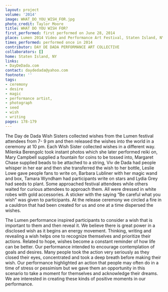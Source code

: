 ```yaml
---
layout: project
volume: '2014'
image: WHAT_DO_YOU_WISH_FOR.jpg
photo_credit: Taylor Moore
title: WHAT DO YOU WISH FOR?
first_performed: first performed on June 28, 2014
place: Lumen 2014 Video and Performance Art Festival, Staten Island, NY
times_performed: performed once in 2014
contributor: DAY DE DADA PERFORMANCE ART COLLECTIVE
collaborators: []
home: Staten Island, NY
links:
- DayDeDada.com
contact: daydedada@yahoo.com
footnote: ''
tags:
- ceremony
- desire
- magic
- performance artist,
- photograph
- seed
- wish
- writing
pages: 178-179
---
```


The Day de Dada Wish Sisters collected wishes from the Lumen festival attendees from 7- 9 pm and then released the wishes into the world in a ceremony at 10 pm. Each Wish Sister collected wishes in a different way. Milenka Berengolc took instant photos which she later performed reiki on, Mary Campbell supplied a fountain for coins to be tossed into, Margaret Chase supplied beads to be attached to a string, Viv de Dada had people whisper in her ear and then she transferred the wish to her bottle, Leslie Lowe gave people fans to write on, Barbara Lubliner with her magic wand and box, Tamara Wyndham had participants write on stars and Lydia Grey had seeds to plant. Some approached festival attendees while others waited for curious attendees to approach them. All were dressed in white robes with gold accessories. A sticker with the saying “Be careful what you wish” was given to participants. At the release ceremony we circled a fire in a cauldron that had been created for us and one at a time dispersed the wishes.

The Lumen performance inspired participants to consider a wish that is important to them and then reveal it. We believe there is great power in a disclosed wish as it begins an energy movement. Thinking, writing and revealing a wish helps one to recognize themselves and prioritize their actions. Related to hope, wishes become a constant reminder of how life can be better. Our performance intended to encourage contemplation of goals and desires. Many people took the action very seriously as they closed their eyes, concentrated and took a deep breath before making their wish. Our performance highlighted an action that people may often do in a time of stress or pessimism but we gave them an opportunity in this scenario to take a moment for themselves and acknowledge their dreams. We are interested in creating these kinds of positive moments in our performance.
